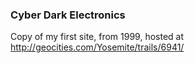 ### Cyber Dark Electronics

Copy of my first site, from 1999, hosted at http://geocities.com/Yosemite/trails/6941/